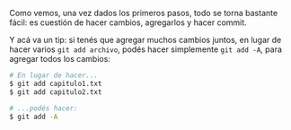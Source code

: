 Como vemos, una vez dados los primeros pasos, todo se torna bastante fácil: es cuestión de hacer cambios, agregarlos y hacer commit. 

Y acá va un tip: si tenés que agregar muchos cambios juntos, en lugar de hacer varios `git add archivo`, podés hacer simplemente `git add -A`, para agregar todos los cambios: 

```bash
# En lugar de hacer...
$ git add capitulo1.txt
$ git add capitulo2.txt

# ...podés hacer:
$ git add -A
```

